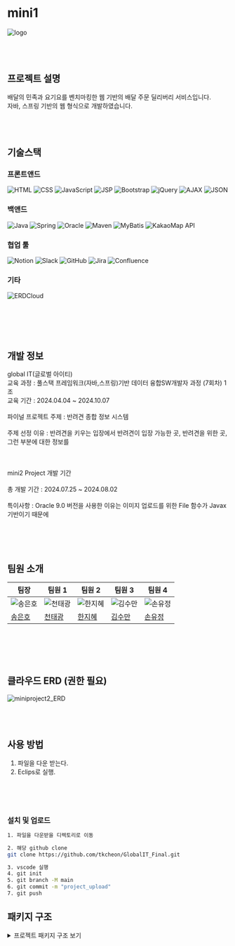 # mini1

![logo](https://github.com/user-attachments/assets/a7861377-a95a-4db5-a132-d978e57624c5)
<br>
<br>
<br>
<br>
## 프로젝트 설명
배달의 민족과 요기요를 벤치마킹한 웹 기반의 배달 주문 딜리버리 서비스입니다. <br>
자바, 스프링 기반의 웹 형식으로 개발하였습니다.  <br>
<br>
<br>
<br>
## 기술스택

### 프론트앤드

![HTML](https://img.shields.io/badge/HTML5-E34F26?logo=html5&logoColor=white)
![CSS](https://img.shields.io/badge/CSS3-1572B6?logo=css3&logoColor=white)
![JavaScript](https://img.shields.io/badge/JavaScript-F7DF1E?logo=javascript&logoColor=black)
![JSP](https://img.shields.io/badge/JSP-007396?logo=java&logoColor=white)
![Bootstrap](https://img.shields.io/badge/Bootstrap-563D7C?logo=bootstrap&logoColor=white)
![jQuery](https://img.shields.io/badge/jQuery-0769AD?logo=jquery&logoColor=white)
![AJAX](https://img.shields.io/badge/AJAX-4B8BBE?logo=javascript&logoColor=white)
![JSON](https://img.shields.io/badge/JSON-000000?logo=json&logoColor=white)

### 백앤드

![Java](https://img.shields.io/badge/Java-17-007396?logo=java&logoColor=white)
![Spring](https://img.shields.io/badge/spring-%236DB33F.svg?&logo=spring&logoColor=white)
![Oracle](https://img.shields.io/badge/Oracle-9.0-F80000?logo=oracle&logoColor=white)
![Maven](https://img.shields.io/badge/Maven-3.8.6-C71A36?logo=apachemaven&logoColor=white)
![MyBatis](https://img.shields.io/badge/MyBatis-000000?logo=mybatis&logoColor=white)
![KakaoMap API](https://img.shields.io/badge/KakaoMap%20API-FFCD00?logo=kakao&logoColor=black)

### 협업 툴

![Notion](https://img.shields.io/badge/Notion-000000?logo=notion&logoColor=white)
![Slack](https://img.shields.io/badge/Slack-4A154B?logo=slack&logoColor=white)
![GitHub](https://img.shields.io/badge/GitHub-181717?logo=github&logoColor=white)
![Jira](https://img.shields.io/badge/Jira-0052CC?logo=jira&logoColor=white)
![Confluence](https://img.shields.io/badge/Confluence-172B4D?logo=confluence&logoColor=white)


### 기타
![ERDCloud](https://img.shields.io/badge/ERDCloud-00C7B7?logoColor=white)

<br>
<br>
<br>
<br>

## 개발 정보
global IT(글로벌 아이티)<br>
교육 과정 : 풀스택 프레임워크(자바,스프링)기반 데이터 융합SW개발자 과정 (7회차) 1조 <br>
교육 기간 : 2024.04.04 ~ 2024.10.07<br>
<br>
파이널 프로젝트 주제 : 반려견 종합 정보 시스템 <br><br>
주제 선정 이유 : 반려견을 키우는 입장에서 반려견이 입장 가능한 곳, 반려견을 위한 곳, 그런 부분에 대한 정보를  <br><br>
<br>
<br>
mini2 Project 개발 기간<br><br>
총 개발 기간 : 2024.07.25 ~ 2024.08.02<br><br>
특이사항 : Oracle 9.0 버전을 사용한 이유는 이미지 업로드를 위한 File 함수가 Javax 기반이기 때문에 <br><br>
<br>
<br>
<br>

## 팀원 소개

|팀장| 팀원 1     | 팀원 2      | 팀원 3      | 팀원 4      |
|-----------------|------------------|------------------|------------------|------------------|
| ![송은호](https://avatars.githubusercontent.com/u/171783646?s=400&v=4) | ![천태광](https://avatars.githubusercontent.com/u/100704194?v=4) | ![한지혜](https://avatars.githubusercontent.com/u/155419924?v=4) | ![김수만](https://avatars.githubusercontent.com/u/172689170?v=4) | ![손유정](https://avatars.githubusercontent.com/u/172688739?v=4) |
| [송은호](https://github.com/SongEH)   | [천태광](https://github.com/tkcheon)     | [한지혜](https://github.com/jhh1245)     | [김수만](https://github.com/SoomanKim02)     | [손유정](https://github.com/suj5020)     |
<br>
<br>
<br>
<br>

## 클라우드 ERD (권한 필요)

![miniproject2_ERD](https://github.com/user-attachments/assets/1c382119-6726-4fa4-86e0-719ebe35ba74)
<br>
<br>
<br>
<br>

## 사용 방법
1. 파일을 다운 받는다.<br>
2. Eclips로 실행.<br>
<br>
<br>
<br>

### 설치 및 업로드 

```bash
1. 파일을 다운받을 디렉토리로 이동 

2. 해당 github clone
git clone https://github.com/tkcheon/GlobalIT_Final.git

3. vscode 실행
4. git init
5. git branch -M main
6. git commit -m "project_upload"
7. git push 

```

## 패키지 구조

<details>
  <summary>프로젝트 패키지 구조 보기</summary>

  ```text
📦src
 ┣ 📂main
 ┃ ┣ 📂java
 ┃ ┃ ┣ 📂controller
 ┃ ┃ ┃ ┣ 📜AdminController.java
 ┃ ┃ ┃ ┣ 📜AnswerController.java
 ┃ ┃ ┃ ┣ 📜BoardController.java
 ┃ ┃ ┃ ┣ 📜CommentController.java
 ┃ ┃ ┃ ┣ 📜DiaryController.java
 ┃ ┃ ┃ ┣ 📜LocationController.java
 ┃ ┃ ┃ ┣ 📜MainController.java
 ┃ ┃ ┃ ┣ 📜MemberController.java
 ┃ ┃ ┃ ┣ 📜NaverNewsController.java
 ┃ ┃ ┃ ┣ 📜PetController.java
 ┃ ┃ ┃ ┣ 📜ReplyController.java
 ┃ ┃ ┃ ┗ 📜StatisticsController.java
 ┃ ┃ ┣ 📂dao
 ┃ ┃ ┃ ┣ 📜AnswerDao.java
 ┃ ┃ ┃ ┣ 📜BoardDao.java
 ┃ ┃ ┃ ┣ 📜BoardImagesDao.java
 ┃ ┃ ┃ ┣ 📜CommentDao.java
 ┃ ┃ ┃ ┣ 📜DiaryDao.java
 ┃ ┃ ┃ ┣ 📜DiaryDaoImpl.java
 ┃ ┃ ┃ ┣ 📜HealthDAO.java
 ┃ ┃ ┃ ┣ 📜LocationDao.java
 ┃ ┃ ┃ ┣ 📜LocationDaoImpl.java
 ┃ ┃ ┃ ┣ 📜MemberDAO.java
 ┃ ┃ ┃ ┣ 📜NewsItemDao.java
 ┃ ┃ ┃ ┣ 📜NewsItemImpl.java
 ┃ ┃ ┃ ┣ 📜PetDAO.java
 ┃ ┃ ┃ ┣ 📜ReplyDao.java
 ┃ ┃ ┃ ┗ 📜StatisticsDAO.java
 ┃ ┃ ┣ 📂service
 ┃ ┃ ┃ ┣ 📜LocationService.java
 ┃ ┃ ┃ ┗ 📜NaverNewsService.java
 ┃ ┃ ┣ 📂util
 ┃ ┃ ┃ ┣ 📜FileDownload.java
 ┃ ┃ ┃ ┣ 📜MyCommon.java
 ┃ ┃ ┃ ┣ 📜MyOpenAPIKey.java
 ┃ ┃ ┃ ┣ 📜NaverSearchUtills.java
 ┃ ┃ ┃ ┗ 📜Paging.java
 ┃ ┃ ┗ 📂vo
 ┃ ┃ ┃ ┣ 📜AnswerVo.java
 ┃ ┃ ┃ ┣ 📜BoardImagesVo.java
 ┃ ┃ ┃ ┣ 📜BoardVo.java
 ┃ ┃ ┃ ┣ 📜CommentVo.java
 ┃ ┃ ┃ ┣ 📜FeedingVo.java
 ┃ ┃ ┃ ┣ 📜HealthVO.java
 ┃ ┃ ┃ ┣ 📜LocationVo.java
 ┃ ┃ ┃ ┣ 📜MemberVO.java
 ┃ ┃ ┃ ┣ 📜NewsItem.java
 ┃ ┃ ┃ ┣ 📜NoteVo.java
 ┃ ┃ ┃ ┣ 📜PetVO.java
 ┃ ┃ ┃ ┣ 📜ReplyVo.java
 ┃ ┃ ┃ ┣ 📜StatisticsVO.java
 ┃ ┃ ┃ ┣ 📜StollVo.java
 ┃ ┃ ┃ ┗ 📜WeightVo.java
 ┃ ┣ 📂resources
 ┃ ┃ ┣ 📂config
 ┃ ┃ ┃ ┣ 📂mybatis
 ┃ ┃ ┃ ┃ ┣ 📂mapper
 ┃ ┃ ┃ ┃ ┃ ┣ 📜answer.xml
 ┃ ┃ ┃ ┃ ┃ ┣ 📜board.xml
 ┃ ┃ ┃ ┃ ┃ ┣ 📜comment.xml
 ┃ ┃ ┃ ┃ ┃ ┣ 📜diary.xml
 ┃ ┃ ┃ ┃ ┃ ┣ 📜health.xml
 ┃ ┃ ┃ ┃ ┃ ┣ 📜member.xml
 ┃ ┃ ┃ ┃ ┃ ┣ 📜newsitem.xml
 ┃ ┃ ┃ ┃ ┃ ┣ 📜pet.xml
 ┃ ┃ ┃ ┃ ┃ ┣ 📜reply.xml
 ┃ ┃ ┃ ┃ ┃ ┗ 📜statistics.xml
 ┃ ┃ ┃ ┃ ┣ 📜db.properties
 ┃ ┃ ┃ ┃ ┗ 📜mybatis-config.xml
 ┃ ┃ ┃ ┣ 📂spring
 ┃ ┃ ┃ ┃ ┣ 📂context
 ┃ ┃ ┃ ┃ ┃ ┣ 📜context-0-sample.xml
 ┃ ┃ ┃ ┃ ┃ ┣ 📜context-1-datasource.xml
 ┃ ┃ ┃ ┃ ┃ ┣ 📜context-2-mybatis.xml
 ┃ ┃ ┃ ┃ ┃ ┣ 📜context-3-dao.xml
 ┃ ┃ ┃ ┃ ┃ ┣ 📜context-4-service.xml
 ┃ ┃ ┃ ┃ ┃ ┗ 📜context-5-fileupload.xml
 ┃ ┃ ┃ ┃ ┗ 📂servlet
 ┃ ┃ ┃ ┃ ┃ ┗ 📜servlet-context.xml
 ┃ ┃ ┃ ┗ 📜.DS_Store
 ┃ ┃ ┗ 📜.DS_Store
 ┃ ┣ 📂webapp
 ┃ ┃ ┣ 📂META-INF
 ┃ ┃ ┃ ┗ 📜MANIFEST.MF
 ┃ ┃ ┣ 📂WEB-INF
 ┃ ┃ ┃ ┣ 📂views
 ┃ ┃ ┃ ┃ ┣ 📂admin
 ┃ ┃ ┃ ┃ ┃ ┣ 📜adminMenu.jsp
 ┃ ┃ ┃ ┃ ┃ ┣ 📜boardList.jsp
 ┃ ┃ ┃ ┃ ┃ ┣ 📜healthDetail.jsp
 ┃ ┃ ┃ ┃ ┃ ┣ 📜healthList.jsp
 ┃ ┃ ┃ ┃ ┃ ┣ 📜healthModify.jsp
 ┃ ┃ ┃ ┃ ┃ ┣ 📜memberListForPets.jsp
 ┃ ┃ ┃ ┃ ┃ ┣ 📜memberPetList.jsp
 ┃ ┃ ┃ ┃ ┃ ┣ 📜memberRegister.jsp
 ┃ ┃ ┃ ┃ ┃ ┣ 📜petModify.jsp
 ┃ ┃ ┃ ┃ ┃ ┣ 📜replyList.jsp
 ┃ ┃ ┃ ┃ ┃ ┣ 📜topForAdmin.jsp
 ┃ ┃ ┃ ┃ ┃ ┗ 📜topMenu.jsp
 ┃ ┃ ┃ ┃ ┣ 📂answer
 ┃ ┃ ┃ ┃ ┃ ┗ 📜answer_list.jsp
 ┃ ┃ ┃ ┃ ┣ 📂board
 ┃ ┃ ┃ ┃ ┃ ┣ 📜NewFile.jsp
 ┃ ┃ ┃ ┃ ┃ ┣ 📜board_answer.jsp
 ┃ ┃ ┃ ┃ ┃ ┣ 📜board_answer_modify_form.jsp
 ┃ ┃ ┃ ┃ ┃ ┣ 📜board_ex.jsp
 ┃ ┃ ┃ ┃ ┃ ┣ 📜board_insert_form.jsp
 ┃ ┃ ┃ ┃ ┃ ┣ 📜board_list.jsp
 ┃ ┃ ┃ ┃ ┃ ┣ 📜board_list_free.jsp
 ┃ ┃ ┃ ┃ ┃ ┣ 📜board_list_medical.jsp
 ┃ ┃ ┃ ┃ ┃ ┣ 📜board_modify_form.jsp
 ┃ ┃ ┃ ┃ ┃ ┣ 📜board_reply_form.jsp
 ┃ ┃ ┃ ┃ ┃ ┗ 📜board_view.jsp
 ┃ ┃ ┃ ┃ ┣ 📂diary
 ┃ ┃ ┃ ┃ ┃ ┣ 📜_diary_main.jsp
 ┃ ┃ ┃ ┃ ┃ ┣ 📜diary_insert_form__.jsp
 ┃ ┃ ┃ ┃ ┃ ┣ 📜diary_list.jsp
 ┃ ┃ ┃ ┃ ┃ ┣ 📜diary_modify_form.jsp
 ┃ ┃ ┃ ┃ ┃ ┗ 📜diary_view.jsp
 ┃ ┃ ┃ ┃ ┣ 📂location
 ┃ ┃ ┃ ┃ ┃ ┣ 📜location_main.jsp
 ┃ ┃ ┃ ┃ ┃ ┗ 📜testview2.jsp
 ┃ ┃ ┃ ┃ ┣ 📂member
 ┃ ┃ ┃ ┃ ┃ ┣ 📜memberDetail.jsp
 ┃ ┃ ┃ ┃ ┃ ┣ 📜memberList.jsp
 ┃ ┃ ┃ ┃ ┃ ┣ 📜memberModify.jsp
 ┃ ┃ ┃ ┃ ┃ ┣ 📜member_insert_form.jsp
 ┃ ┃ ┃ ┃ ┃ ┣ 📜member_login_form.jsp
 ┃ ┃ ┃ ┃ ┃ ┣ 📜myPage.jsp
 ┃ ┃ ┃ ┃ ┃ ┗ 📜myPageModify.jsp
 ┃ ┃ ┃ ┃ ┣ 📂news
 ┃ ┃ ┃ ┃ ┃ ┣ 📜news_main.jsp
 ┃ ┃ ┃ ┃ ┃ ┗ 📜testview.jsp
 ┃ ┃ ┃ ┃ ┣ 📂pet
 ┃ ┃ ┃ ┃ ┃ ┣ 📜petList.jsp
 ┃ ┃ ┃ ┃ ┃ ┣ 📜petModify.jsp
 ┃ ┃ ┃ ┃ ┃ ┗ 📜petRegister.jsp
 ┃ ┃ ┃ ┃ ┣ 📂reply
 ┃ ┃ ┃ ┃ ┃ ┗ 📜reply_list.jsp
 ┃ ┃ ┃ ┃ ┣ 📂statistics
 ┃ ┃ ┃ ┃ ┃ ┗ 📜statistics.jsp
 ┃ ┃ ┃ ┃ ┣ 📜footer.jsp
 ┃ ┃ ┃ ┃ ┣ 📜main.jsp
 ┃ ┃ ┃ ┃ ┣ 📜navbar.jsp
 ┃ ┃ ┃ ┃ ┗ 📜top.jsp
 ┃ ┃ ┃ ┗ 📜web.xml
 ┃ ┃ ┣ 📂resources
 ┃ ┃ ┃ ┣ 📂css
 ┃ ┃ ┃ ┃ ┗ 📜common.css
 ┃ ┃ ┃ ┣ 📂images
 ┃ ┃ ┃ ┃ ┣ 📂diary
 ┃ ┃ ┃ ┃ ┃ ┣ 📜diary_1.png
 ┃ ┃ ┃ ┃ ┃ ┣ 📜diary_2.png
 ┃ ┃ ┃ ┃ ┃ ┣ 📜diary_3.png
 ┃ ┃ ┃ ┃ ┃ ┣ 📜diary_4.png
 ┃ ┃ ┃ ┃ ┃ ┗ 📜diary_5.png
 ┃ ┃ ┃ ┃ ┣ 📂main
 ┃ ┃ ┃ ┃ ┃ ┣ 📜main_0.png
 ┃ ┃ ┃ ┃ ┃ ┣ 📜main_1.png
 ┃ ┃ ┃ ┃ ┃ ┗ 📜main_2.png
 ┃ ┃ ┃ ┃ ┣ 📂pets
 ┃ ┃ ┃ ┃ ┃ ┗ 📜default.png
 ┃ ┃ ┃ ┃ ┣ 📜board_img.jpg
 ┃ ┃ ┃ ┃ ┣ 📜comment_img.jpg
 ┃ ┃ ┃ ┃ ┣ 📜logo.png
 ┃ ┃ ┃ ┃ ┣ 📜member_img.jpg
 ┃ ┃ ┃ ┃ ┣ 📜pet_img.jpg
 ┃ ┃ ┃ ┃ ┗ 📜statistics_img.jpg
 ┃ ┃ ┃ ┣ 📜.DS_Store
 ┃ ┃ ┃ ┗ 📜index.global.js
 ┃ ┃ ┣ 📜.DS_Store
 ┃ ┃ ┗ 📜index.jsp
 ┃ ┗ 📜.DS_Store
 ┣ 📂test
 ┃ ┣ 📂java
 ┃ ┗ 📂resources
 ┗ 📜.DS_Store
</details>
```
